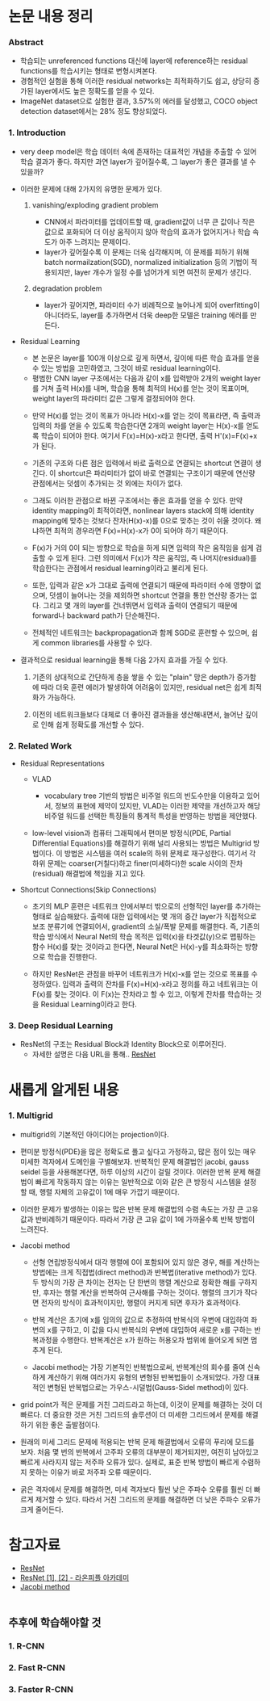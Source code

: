 # 논문 내용 정리
### Abstract
- 학습되는 unreferenced functions 대신에 layer에 reference하는 residual functions를 학습시키는 형태로 변형시켜본다.
- 경험적인 실험을 통해 이러한 residual networks는 최적화하기도 쉽고, 상당히 증가된 layer에서도 높은 정확도를 얻을 수 있다.
- ImageNet dataset으로 실험한 결과, 3.57%의 에러를 달성했고, COCO object detection dataset에서는 28% 정도 향상되었다.

### 1. Introduction
- very deep model은 학습 데이터 속에 존재하는 대표적인 개념을 추출할 수 있어 학습 결과가 좋다. 하지만 과연 layer가 깊어질수록, 그 layer가 좋은 결과를 낼 수 있을까?
- 이러한 문제에 대해 2가지의 유명한 문제가 있다.
    
    1) vanishing/exploding gradient problem  
        + CNN에서 파라미터를 업데이트할 때, gradient값이 너무 큰 값이나 작은 값으로 포화되어 더 이상 움직이지 않아 학습의 효과가 없어지거나 학습 속도가 아주 느려지는 문제이다.
        + layer가 깊어질수록 이 문제는 더욱 심각해지며, 이 문제를 피하기 위해 batch normailzation(SGD), normalized initialization 등의 기법이 적용되지만, layer 개수가 일정 수를 넘어가게 되면 여전히 문제가 생긴다.
    
    2) degradation problem
        + layer가 깊어지면, 파라미터 수가 비례적으로 늘어나게 되어 overfitting이 아니더라도, layer를 추가하면서 더욱 deep한 모델은 training 에러를 만든다.
    
    <img1>

- Residual Learning
    + 본 논문은 layer를 100개 이상으로 깊게 하면서, 깊이에 따른 학습 효과를 얻을 수 있는 방법을 고민하였고, 그것이 바로 residual learning이다.
    + 평범한 CNN layer 구조에서는 다음과 같이 x를 입력받아 2개의 weight layer를 거쳐 출력 H(x)를 내며, 학습을 통해 최적의 H(x)를 얻는 것이 목표이며, weight layer의 파라미터 값은 그렇게 결정되어야 한다.
    <img2>
    
    + 만약 H(x)를 얻는 것이 목표가 아니라 H(x)-x를 얻는 것이 목표라면, 즉 출력과 입력의 차를 얻을 수 있도록 학습한다면 2개의 weight layer는 H(x)-x를 얻도록 학습이 되어야 한다. 여기서 F(x)=H(x)-x라고 한다면, 출력 H'(x)=F(x)+x가 된다.
    <img3>

    + 기존의 구조와 다른 점은 입력에서 바로 출력으로 연결되는 shortcut 연결이 생긴다. 이 shortcut은 파라미터가 없이 바로 연결되는 구조이기 때문에 연산량 관점에서는 덧셈이 추가되는 것 외에는 차이가 없다.

    + 그래도 이러한 관점으로 바뀐 구조에서는 좋은 효과를 얻을 수 있다. 만약 identity mapping이 최적이라면, nonlinear layers stack에 의해 identity mapping에 맞추는 것보다 잔차(H(x)-x)를 0으로 맞추는 것이 쉬울 것이다. 왜냐하면 최적의 경우라면 F(x)=H(x)-x가 0이 되어야 하기 때문이다.

    + F(x)가 거의 0이 되는 방향으로 학습을 하게 되면 입력의 작은 움직임을 쉽게 검출할 수 있게 된다. 그런 의미에서 F(x)가 작은 움직임, 즉 나머지(residual)를 학습한다는 관점에서 residual learning이라고 불리게 된다.

    + 또한, 입력과 같은 x가 그대로 출력에 연결되기 때문에 파라미터 수에 영향이 없으며, 덧셈이 늘어나는 것을 제외하면 shortcut 연결을 통한 연산량 증가는 없다. 그리고 몇 개의 layer를 건너뛰면서 입력과 출력이 연결되기 때문에 forward나 backward path가 단순해진다.

    + 전체적인 네트워크는 backpropagation과 함께 SGD로 훈련할 수 있으며, 쉽게 common libraries를 사용할 수 있다.

- 결과적으로 residual learning을 통해 다음 2가지 효과를 가질 수 있다.

    1) 기존의 상대적으로 간단하게 층을 쌓을 수 있는 "plain" 망은 depth가 증가함에 따라 더욱 훈련 에러가 발생하여 어려움이 있지만, residual net은 쉽게 최적화가 가능하다.

    2) 이전의 네트워크들보다 대체로 더 좋아진 결과들을 생산해내면서, 늘어난 깊이로 인해 쉽게 정확도를 개선할 수 있다.

### 2. Related Work
- Residual Representations
    + VLAD
        + vocabulary tree 기반의 방법은 비주얼 워드의 빈도수만을 이용하고 있어서, 정보의 표현에 제약이 있지만, VLAD는 이러한 제약을 개선하고자 해당 비주얼 워드를 선택한 특징들의 통계적 특성을 반영하는 방법을 제안했다.
    
    + low-level vision과 컴퓨터 그래픽에서 편미분 방정식(PDE, Partial Differential Equations)를 해결하기 위해 널리 사용되는 방법은 Multigrid 방법이다. 이 방법은 시스템을 여러 scale의 하위 문제로 재구성한다. 여기서 각 하위 문제는 coarser(거칠다)하고 finer(미세하다)한 scale 사이의 잔차(residual) 해결법에 책임을 지고 있다.

- Shortcut Connections(Skip Connections)
    + 초기의 MLP 훈련은 네트워크 안에서부터 밖으로의 선형적인 layer를 추가하는 형태로 실습해왔다. 출력에 대한 입력에서는 몇 개의 중간 layer가 직접적으로 보조 분류기에 연결되어서, gradient의 소실/폭발 문제를 해결한다. 즉, 기존의 학습 방식에서 Neural Net의 학습 목적은 입력(x)을 타겟값(y)으로 맵핑하는 함수 H(x)를 찾는 것이라고 한다면, Neural Net은 H(x)-y를 최소화하는 방향으로 학습을 진행한다.

    + 하지만 ResNet은 관점을 바꾸어 네트워크가 H(x)-x를 얻는 것으로 목표를 수정하였다. 입력과 출력의 잔차를 F(x)=H(x)-x라고 정의를 하고 네트워크는 이 F(x)를 찾는 것이다. 이 F(x)는 잔차라고 할 수 있고, 이렇게 잔차를 학습하는 것을 Residual Learning이라고 한다.

### 3. Deep Residual Learning
- ResNet의 구조는 Residual Block과 Identity Block으로 이루어진다.
    + 자세한 설명은 다음 URL을 통해..
        [ResNet](https://datascienceschool.net/view-notebook/958022040c544257aa7ba88643d6c032/)

# 새롭게 알게된 내용
### 1. Multigrid
- multigrid의 기본적인 아이디어는 projection이다.

- 편미분 방정식(PDE)을 많은 정확도로 풀고 싶다고 가정하고, 많은 점이 있는 매우 미세한 격자에서 도메인을 구별해보자. 반복적인 문제 해결법인 jacobi, gauss seidel 등을 사용해본다면, 하루 이상의 시간이 걸릴 것이다. 이러한 반복 문제 해결법이 빠르게 작동하지 않는 이유는 일반적으로 이와 같은 큰 방정식 시스템을 설정할 때, 행렬 자체의 고유값이 1에 매우 가깝기 때문이다.

- 이러한 문제가 발생하는 이유는 많은 반복 문제 해결법의 수렴 속도는 가장 큰 고유 값과 반비례하기 때문이다. 따라서 가장 큰 고유 값이 1에 가까울수록 반복 방법이 느려진다.

- Jacobi method
    + 선형 연립방정식에서 대각 행렬에 0이 포함되어 있지 않은 경우, 해를 계산하는 방법에는 크게 직접법(direct method)과 반복법(iterative method)가 있다. 두 방식의 가장 큰 차이는 전자는 단 한번의 행렬 계산으로 정확한 해를 구하지만, 후자는 행렬 계산을 반복하여 근사해를 구하는 것이다. 행렬의 크기가 작다면 전자의 방식이 효과적이지만, 행렬이 커지게 되면 후자가 효과적이다.

    + 반복 계산은 초기에 x를 임의의 값으로 추정하여 반복식의 우변에 대입하여 좌변의 x를 구하고, 이 값을 다시 반복식의 우변에 대입하여 새로운 x를 구하는 반복과정을 수행한다. 반복계산은 x가 원하는 허용오차 범위에 들어오게 되면 멈추게 된다.
    
    + Jacobi method는 가장 기본적인 반복법으로써, 반복계산의 회수를 줄여 신속하게 계산하기 위해 여러가지 유형의 변형된 반복법들이 소개되었다. 가장 대표적인 변형된 반복법으로는 가우스-시덜법(Gauss-Sidel method)이 있다.

- grid point가 적은 문제를 거친 그리드라고 하는데, 이것이 문제를 해결하는 것이 더 빠르다. 더 중요한 것은 거친 그리드의 솔루션이 더 미세한 그리드에서 문제를 해결하기 위한 좋은 출발점이다.

- 원래의 미세 그리드 문제에 적용되는 반복 문제 해결법에서 오류의 푸리에 모드를 보자. 처음 몇 번의 반복에서 고주파 오류의 대부분이 제거되지만, 여전히 남아있고 빠르게 사라지지 않는 저주파 오류가 있다. 실제로, 표준 반복 방법이 빠르게 수렴하지 못하는 이유가 바로 저주파 오류 때문이다.

- 굵은 격자에서 문제를 해결하면, 미세 격자보다 훨씬 낮은 주파수 오류를 훨씬 더 빠르게 제거할 수 있다. 따라서 거친 그리드의 문제를 해결하면 더 낮은 주파수 오류가 크게 줄어든다.

# 참고자료
- [ResNet](https://m.blog.naver.com/PostView.nhn?blogId=laonple&logNo=220761052425&proxyReferer=https:%2F%2Fwww.google.com%2F)
- [ResNet [1], [2] - 라온피플 아카데미](https://m.blog.naver.com/laonple/220761052425)
- [Jacobi method](https://kor.midasuser.com/nfx/techpaper/keyword_view.asp?pg=&sk=&bid=&nCat=&nIndex=&sHtml=&idx=293)
<br><br>

## 추후에 학습해야할 것
### 1. R-CNN
### 2. Fast R-CNN
### 3. Faster R-CNN